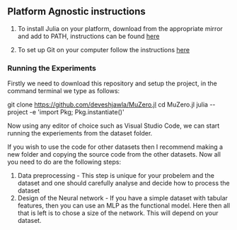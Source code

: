 ## Platform Agnostic instructions

1. To install Julia on your platform, download from the appropriate mirror and add to PATH, instructions can be found [here](https://julialang.org/downloads/platform/)

2. To set up Git on your computer follow the instructions [here](https://docs.gitlab.com/ee/gitlab-basics/start-using-git.html)

### Running the Experiments

Firstly we need to download this repository and setup the project, in the command terminal we type as follows:

git clone https://github.com/deveshjawla/MuZero.jl
cd MuZero.jl
julia --project -e 'import Pkg; Pkg.instantiate()'

Now using any editor of choice such as Visual Studio Code, we can start running the experiements from the dataset folder.

If you wish to use the code for other datasets then I recommend making a new folder and copying the source code from the other datasets. Now all you need to do are the following steps:

1. Data preprocessing - This step is unique for your probelem and the dataset and one should carefully analyse and decide how to process the dataset
2. Design of the Neural network - If you have a simple dataset with tabular features, then you can use an MLP as the functional model. Here then all that is left is to chose a size of the network. This will depend on your dataset.
